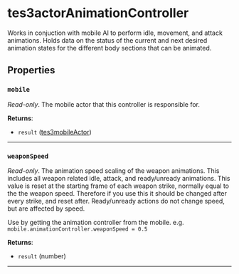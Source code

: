 # tes3actorAnimationController

Works in conjuction with mobile AI to perform idle, movement, and attack animations. Holds data on the status of the current and next desired animation states for the different body sections that can be animated.

## Properties

### `mobile`

*Read-only*. The mobile actor that this controller is responsible for.

**Returns**:

* `result` ([tes3mobileActor](../../types/tes3mobileActor))

***

### `weaponSpeed`

*Read-only*. The animation speed scaling of the weapon animations. This includes all weapon related idle, attack, and ready/unready animations. This value is reset at the starting frame of each weapon strike, normally equal to the the weapon speed. Therefore if you use this it should be changed after every strike, and reset after. Ready/unready actions do not change speed, but are affected by speed.

Use by getting the animation controller from the mobile. e.g. `mobile.animationController.weaponSpeed = 0.5`

**Returns**:

* `result` (number)

***

